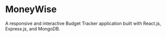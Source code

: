 # MoneyWise
A responsive and interactive Budget Tracker application built with React.js, Express.js, and MongoDB.
